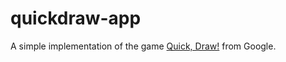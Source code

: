 # quickdraw-app
A simple implementation of the game [Quick, Draw!](https://quickdraw.withgoogle.com/) from Google.
